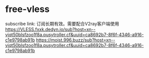 # free-vless

subscribe link: 订阅长期有效。需要配合V2ray客户端使用
https://VLESS.fxxk.dedyn.io/sub?host=xn--vjqt50blsfzoo1f8a.pusytroller.cf&uuid=ca8692b7-8f6f-4346-a916-c1e9798ab91b
https://moist.996.buzz/sub?host=xn--vjqt50blsfzoo1f8a.pusytroller.cf&uuid=ca8692b7-8f6f-4346-a916-c1e9798ab91b
